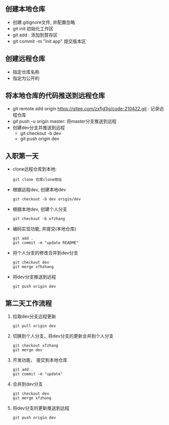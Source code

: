 ## 创建本地仓库

- 创建.gitignore文件, 并配置忽略
- git init  初始化工作区
- git add .  添加到暂存区
- git commit -m "init app"  提交版本区



## 创建远程仓库

- 指定仓库名称
- 指定为公开的



## 将本地仓库的代码推送到远程仓库

- git remote add origin https://gitee.com/zxfjd3g/code-210422.git : 记录远程仓库
- git push -u origin master: 将master分支推送到远程
- 创建dev分支并推送到远程
  - git checkout -b dev
  - git push origin dev



## 入职第一天

- clone远程仓库到本地:

  ```
  git clone 仓库clone地址
  ```

- 根据远程dev, 创建本地dev

  ```
  git checkout -b dev origin/dev
  ```

- 根据本地dev, 创建个人分支

  ```
  git checkout -b xfzhang
  ```

- 编码实现功能, 并提交(本地仓库)

  ```
  git add .
  git commit -m "update README"
  ```

- 将个人分支的修改合并到dev分支

  ```
  git checkout dev
  git merge xfhzhang
  ```

- 将dev分支推送到远程

  ```
  git push origin dev
  ```

  

## 第二天工作流程

1. 拉取dev分支远程更新 

   ```
   git pull origin dev
   ```

2. 切换到个人分支，将dev分支的更新合并到个人分支

   ```
   git checkout xfzhang
   git merge dev
   ```

3. 开发功能， 提交到本地仓库

   ```
   git add .
   git commit -m "update"
   ```

4. 合并到dev分支

   ```
   git checkout dev
   git merge xfzhang
   ```

5. 将dev分支的更新推送到远程

   ```
   git push origin dev
   ```

   